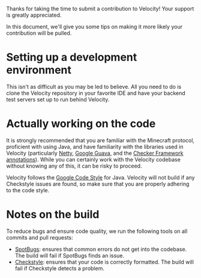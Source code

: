 Thanks for taking the time to submit a contribution to Velocity! Your support
is greatly appreciated.

In this document, we'll give you some tips on making it more likely your
contribution will be pulled.

# Setting up a development environment

This isn't as difficult as you may be led to believe. All you need to do is
clone the Velocity repository in your favorite IDE and have your backend test
servers set up to run behind Velocity.

# Actually working on the code

It is strongly recommended that you are familiar with the Minecraft protocol,
proficient with using Java, and have familiarity with the libraries used in
Velocity (particularly [Netty](https://netty.io), [Google Guava](https://github.com/google/guava),
and the [Checker Framework annotations](https://checkerframework.org/)).
While you can certainly work with the Velocity codebase without knowing any
of this, it can be risky to proceed.

Velocity follows the [Google Code Style](https://google.github.io/styleguide/javaguide.html)
for Java. Velocity will not build if any Checkstyle issues are found, so make
sure that you are properly adhering to the code style.

# Notes on the build

To reduce bugs and ensure code quality, we run the following tools on all commits
and pull requests:

* [SpotBugs](https://spotbugs.github.io/): ensures that common errors do not
  get into the codebase. The build will fail if SpotBugs finds an issue.
* [Checkstyle](http://checkstyle.sourceforge.net/): ensures that your code is
  correctly formatted. The build will fail if Checkstyle detects a problem.
